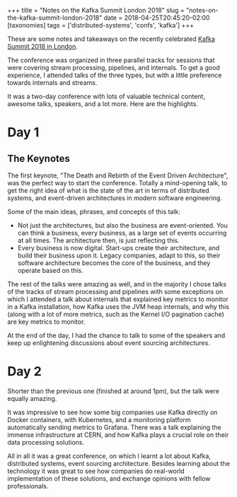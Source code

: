 +++
title = "Notes on the Kafka Summit London 2018"
slug = "notes-on-the-kafka-summit-london-2018"
date = 2018-04-25T20:45:20-02:00
[taxonomies]
tags = ['distributed-systems', 'confs', 'kafka']
+++

These are some notes and takeaways on the recently celebrated [Kafka
Summit 2018 in
London](https://www.confluent.io/blog/welcome-to-kafka-summit-london-2018/).

The conference was organized in three parallel tracks for sessions that
were covering stream processing, pipelines, and internals. To get a good
experience, I attended talks of the three types, but with a little
preference towards internals and streams.

It was a two-day conference with lots of valuable technical content,
awesome talks, speakers, and a lot more. Here are the highlights.

# Day 1

## The Keynotes

The first keynote, \"The Death and Rebirth of the Event Driven
Architecture\", was the perfect way to start the conference. Totally a
mind-opening talk, to get the right idea of what is the state of the art
in terms of distributed systems, and event-driven architectures in
modern software engineering.

Some of the main ideas, phrases, and concepts of this talk:

-   Not just the architectures, but also the business are
    event-oriented. You can think a business, every business, as a large
    set of events occurring at all times. The architecture then, is just
    reflecting this.
-   Every business is now digital. Start-ups create their architecture,
    and build their business upon it. Legacy companies, adapt to this,
    so their software architecture becomes the core of the business, and
    they operate based on this.

The rest of the talks were amazing as well, and in the majority I chose
talks of the tracks of stream processing and pipelines with some
exceptions on which I attended a talk about internals that explained key
metrics to monitor in a Kafka installation, how Kafka uses the JVM heap
internals, and why this (along with a lot of more metrics, such as the
Kernel I/O pagination cache) are key metrics to monitor.

At the end of the day, I had the chance to talk to some of the speakers
and keep up enlightening discussions about event sourcing architectures.

# Day 2

Shorter than the previous one (finished at around 1pm), but the talk
were equally amazing.

It was impressive to see how some big companies use Kafka directly on
Docker containers, with Kubernetes, and a monitoring platform
automatically sending metrics to Grafana. There was a talk explaining
the immense infrastructure at CERN, and how Kafka plays a crucial role
on their data processing solutions.

All in all it was a great conference, on which I learnt a lot about
Kafka, distributed systems, event sourcing architecture. Besides
learning about the technology it was great to see how companies do
real-world implementation of these solutions, and exchange opinions with
fellow professionals.
